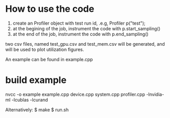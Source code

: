 
# How to use the code
1. create an Profiler object with test run id, .e.g, Profiler p("test");
2. at the begining of the job, instrument the code with p.start_sampling()
3. at the end of the job, instrument the code with p.end_sampling()

two csv files, named test_gpu.csv and test_mem.csv will be generated, and will be used to plot utilization figures. 

An example can be found in example.cpp

# build example
nvcc -o example example.cpp device.cpp system.cpp profiler.cpp -lnvidia-ml -lcublas  -lcurand

Alternatively:
$ make
$ run.sh
